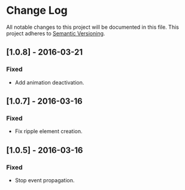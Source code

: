 # Change Log
All notable changes to this project will be documented in this file.
This project adheres to [Semantic Versioning](http://semver.org/).

## [1.0.8] - 2016-03-21
### Fixed
- Add animation deactivation.

## [1.0.7] - 2016-03-16
### Fixed
- Fix ripple element creation.

## [1.0.5] - 2016-03-16
### Fixed
- Stop event propagation.
